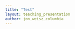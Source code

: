 ```yaml
---
title: "Test"
layout: teaching_presentation
author: jon_weisz_columbia
---
```



<section data-markdown data-separator="^\n---\n$" data-vertical="^\n--\n$" data-notes="^Note:">
<script type="text/template">

# LZW Compression and Hashing
---

---

## Overview
---
* Midterm review
* Review of Huffman Encoding
* LZW Encoding
* Hashing
* Homework 4 

---

## Huffman Encoding
* Recall that given a set of characters to compress, we said that we could create the optimal variable length code using a binary decision tree
  * Create a forest of trees
  * Each tree gets a single node with its frequency as its weight
  * Merge lowest weight trees by adding them as subtrees of a new node
  * Recalculate weight as sum of two subtrees
  * Continue until one tree remains. 
* Recall that this algorithm is greedy, and that it is only optimal for a known set of data.

--

<iframe width="1280" height="750" src="http://algoviz.org/OpenDSA/AV/Binary/huffmanBuildAV.html" frameborder="0" allowfullscreen></iframe>


--

## Pitfalls of Huffman Encoding
* Have to predetermine the size of the data to compress.
 * You could chose whole words instead of characters, but you need to make an explicit choice. 
* Have to transmit the encoding table itself. 


---

## LZW Compression
* Similar to an online, data driven Huffman encoding
  * Replace each element or repeated sequence with a code.
  * Codes are fixed length > element length
  * There are a fixed number of codes.
  * Each code has more bits than the elements do. 
  * A code may represent multiple elements in a sequence.

--

## LZW Comression (Continued)
* The encoding is generated as the data is processed
  * Populate a table with codes for each element
  * Every time a new sequence is seen that is not in the list of codes
    * A new code is generated to represent that sequence.
    * Output the sequence up to the current character which makes the sequence novel.
    * Empty the sequence up to the current character.

--


## Compression Example 1

* Compress banana_bandana
* Starting table  0:a, 1:b, 2:d, 3:n

![Test]({{site.url}}/teaching/coms_w3137/images/lzw_compression.png)  

--


## Compression Example 2

![Test]({{site.url}}/teaching/coms_w3137/images/lzw.png)  

--

## Decompression

![Test2]({{site.url}}/teaching/coms_w3137/images/decompression_algo.png)


--

## Decompression Example 

![Test2]({{site.url}}/teaching/coms_w3137/images/lzw_decompress.png)

---

## LZW Advantages
* No preset codebook
  * Adapts to the data
* Can compress longer sequences
* No need to transmit code book
  * Only the alphabet of elements must be.
  * The rest is can be recreated from the data stream
* Appropriate for streaming data
* Loseless

--

## LZW Disadvantages
* Less compact than am optimal precomputed codebook could be. 
  * Example ABCDEFGHIABCDEFGHI could be compressed to 1: ABCDEFGHI 11
  * LZW will compress it to ABCDEFGHI13579
* Bit manipulations may not be 8 bit aligned
  * Awkward to code, less efficient to work with. 
* Table might fill up.

--

## LZW Extensions
* Frames
  * Dynamically recompute clear when compression ratio drops too low.
* Make Lossy
  * Reduce the size of the alphabet to improve compression

---

## How do we look up the right row in the table for each sequence?
* Linear search is slow. {% fragment %}
* A Binary Search tree might be faster {% fragment %} 
  * Sequence may have arbitrary length 
  * Comparison itself is slow 
* Is there an O(1) soluton? {% fragment %}
  * If we could map from a sequence of characters to an integer, we could use an array 
    * This is called Hashing {% fragment %}

---

# Hashing
  * Hash Tables {% fragment %}
  * Associative Arrays {% fragment %}
  * Dictionaries {% fragment %} 

--

## Dictionaries are awesome
* Dictionaries are common and easy to use in modern programming languages
  * In many cases, most objects can be hashed automatically. {% fragment %}
    * O(1) lookup makes many applications almost magically useful
    

<div class="fragment">
<pre><code>
 def memoized_function(data):
     if self.dict.has_key(data):
     	return self.dict[data]
     else:
        answer = ... do something expensive
        self.dict[data] = answer
        return answer

</code>
</pre>
</div>

--

## Hashing Example {SSN: Student}
* Each student at Columbia has a unique Social Security Number
  * This makes them a good identifier, but they are 9 digit numbers {% fragment %}
  * There are only ~ 20,000 students {% fragment %}
  * If we were to allocate an array of 10^9 students, it would be mostly empty (sparse) {% fragment %}
* A hash of the Social Security Number may be more practical {% fragment %}
  * H(SSN) = SSN % 20000 would reduce the size of the array to the same as the minimal number of students
  * But there is no guarantee that no two hashed SSNs would be the same!
    * This overlap is called a "hash collision"

--

## Hashing Example Strings of length < 10

* There are 26^10 + 26^9 + 26^8 + ...26 possible strings.
  * This is a huge number
* We want to use a reduced range, since we will not store this many strings ever. 
* To distinguish between different strings, a character by character hash is reasonable
* This strategy can be extended to any object
  * Read object one byte at a time. 

--

## Problems in hashing
* Hash functions must be fast {% fragment %}
  * Otherwise there is no point 
* Some applications require arbitrary sized data. {% fragment %}
* We may not know apriori how much data we must store. {% fragment %}
  * Table size can grow with data if the hash function can adapt. 
  * If the table size is too small, we will have more collisions.
* We may not know how the data is distributed {% fragment %}
  * We need a generic hash function with a low  probability of collision.
  * This means we need a function that spreads the data out evenly <br> <br>
* Can anyone think of a magic function that would do this for us? {% fragment %}

--

# There is no magic.
* What do we do? {% fragment %}

---

## Hash table design
* Choose a table size {% fragment %}
  * large enough to spread the data out
  * but not so large that space is wasted <br> <br>
* Choose a hash function {% fragment %}
  * quick to compute 
  * accepts arbitrary number of elements in data
  * produces uncorrelated data from possibly correlated input
    * produce even distribution <br> <br>
* Choose a policy to handle collisions.  {% fragment %}

--

## Pick prime table sizes
* index = Key % table_size
  * If the table size is an even number and the key is even, then
the index will be an even.
  * Since the key is often an address, and addresses are always even, this would only use even indices

--

## Prime table sizes (Continued)
* More generally
 * Lets say our hash produces {x , 2x, 3x, 4x, 5x, 6x...} for some x
 * Number of possible buckets m = table_length/GreatestCommonFactor(table_length, x)
 * To make sure hash codes are spread out
  * Avoid hash codes that are multiples of other hash codes
    * Hard for large tables
  * Make m = table_length by making GreatestCommonFactor(table_length, x) 1
   *  This means table_length must share no factors with x.
   * Most likely with prime table_lengths
  

--

## Picking hash functions
* Uniform randomness
* Likely to be coprime with tablesize
* Can be reapplied for multi-element objects
* Fast

--

## A standard hash functions
Standard string hash: Calculate large polynomial in prime number
<pre><code>
public int hash(String key, int tableSize){
       int hashVal = 0; //uses Horner’s method to evaluate a polynomial
       for( int i = 0; i < key.length( ); i++ )
       	    hashVal = 37 * hashVal + key.charAt( i );
        hashVal %= tableSize;
	if( hashVal < 0 )
	    hashVal += tableSize; //needed if hashVal is negative
	return hashVal;
}
</code>
</pre>

--

Boost library: XOR with psuedorandom bits
<pre><code>
size_t hash_value(size_t seed, T val){	   	
    seed ^= val  + (seed<<6) + (seed>>2);
    return seed;
}

size_t hash_combine(T[] val){
    size_t seed = 0;
    for (int i = 0; i < val.length(); ++i)
        seed = hash_value(val[i])
    eturn seed
}

</code></pre>

--

## Pick collision resolution strategy
* Collisions are inevitable unless we know the data in advance
* Seperate Chaining
  * Store collection at hash index
  * Insert elements into collections
  * Number of elements in collection is expected to be load_factor = Number of elements in table / table size on average
  * If the keys are evenly distributed
    * O(1) to find index
    * O(F(load_factor)) to find object in collection
    * For linked lists O(load_factor)
    * If table size is >> than 1, this has the same Big O as linear search

--

## Collision Resolution strategy (continued)

* Probing
 * Hash value used as starting point for search.
  * Linear - Start at x, check x+1... until end of table
   * Problem - Once a collision occurs in a region, another one becomes more likely. 
   * Deletion may create empty spots 
    * Interrupt search
    * Deletion must be lazy or dictionary must be defragmented.

--

## Collision Resolution strategy (continued)
* Probing  
 * Quadratic 
   * Start at x
   * check at (x + i^2)%table_size, where i is the probe number
   * If table size is prime and load_factor < 2, this must eventually find a space. 
 * Hash based offset index = H(key) + i*G(Key)
  * As long a G(key) is < table_size and G(key) and table_size are relatively prime, this will eventually terminate.  
 * Multiple Hash functions - try f1(key), f2(key), f3(key) ...

--

## Adjusting table size
* Some schemes require a low load factor to succeed
  * i.e. probing scheme fails
* We can make the array a vector that approximately doubles in size  (nearest prime) when it is too full
  * But the hash function is probably using the the % table_size
  * Need to rehash
    * Still ~ O(1) by the same amortized analysis as the vector insertion. 

---

## Homework 4 LZW Encoding and GIFs

* A skeleton for the homework will be up on github    
  * You will need to merge it in using git pull  <br> <br>
* This homework is all programming.  <br> <br>
  * LZW encoding of arbitrary byte streams    
  * Implement associative container with tree and hash table.    
  * Implement color space compression using K-Means and KD trees  <br> <br>

</script>
</section>
